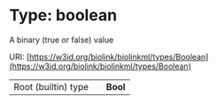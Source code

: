 
# Type: boolean


A binary (true or false) value

URI: [https://w3id.org/biolink/biolinkml/types/Boolean](https://w3id.org/biolink/biolinkml/types/Boolean)

|  |  |  |
| --- | --- | --- |
| Root (builtin) type | | **Bool** |
